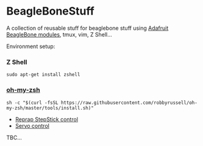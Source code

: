 # BeagleBoneStuff
A collection of reusable stuff for beaglebone stuff using [Adafruit BeagleBone modules](https://github.com/adafruit/adafruit-beaglebone-io-python), tmux, vim, Z Shell...

Environment setup:

### Z Shell

```
sudo apt-get install zshell
```

### [oh-my-zsh](https://github.com/robbyrussell/oh-my-zsh)

```
sh -c "$(curl -fsSL https://raw.githubusercontent.com/robbyrussell/oh-my-zsh/master/tools/install.sh)"
```

* [Reprap StepStick control](https://github.com/b38tn1k/BeagleBoneStuff/blob/master/stepper.py)
* [Servo control](https://github.com/b38tn1k/BeagleBoneStuff/blob/master/servo.py)

TBC...
